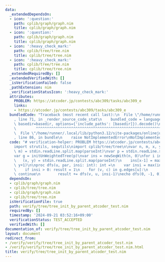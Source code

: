 ```yaml
---
data:
  _extendedDependsOn:
  - icon: ':question:'
    path: cplib/graph/graph.nim
    title: cplib/graph/graph.nim
  - icon: ':question:'
    path: cplib/graph/graph.nim
    title: cplib/graph/graph.nim
  - icon: ':heavy_check_mark:'
    path: cplib/tree/tree.nim
    title: cplib/tree/tree.nim
  - icon: ':heavy_check_mark:'
    path: cplib/tree/tree.nim
    title: cplib/tree/tree.nim
  _extendedRequiredBy: []
  _extendedVerifiedWith: []
  _isVerificationFailed: false
  _pathExtension: nim
  _verificationStatusIcon: ':heavy_check_mark:'
  attributes:
    PROBLEM: https://atcoder.jp/contests/abc309/tasks/abc309_e
    links:
    - https://atcoder.jp/contests/abc309/tasks/abc309_e
  bundledCode: "Traceback (most recent call last):\n  File \"/home/runner/.local/lib/python3.12/site-packages/onlinejudge_verify/documentation/build.py\"\
    , line 71, in _render_source_code_stat\n    bundled_code = language.bundle(stat.path,\
    \ basedir=basedir, options={'include_paths': [basedir]}).decode()\n          \
    \         ^^^^^^^^^^^^^^^^^^^^^^^^^^^^^^^^^^^^^^^^^^^^^^^^^^^^^^^^^^^^^^^^^^^^^^^^^^^^^^^^^\n\
    \  File \"/home/runner/.local/lib/python3.12/site-packages/onlinejudge_verify/languages/nim.py\"\
    , line 86, in bundle\n    raise NotImplementedError\nNotImplementedError\n"
  code: "# verification-helper: PROBLEM https://atcoder.jp/contests/abc309/tasks/abc309_e\n\
    import strutils, sequtils\nimport cplib/tree/tree\n\nvar n, m, x, y: int\n(n,\
    \ m) = stdin.readLine.split.map(parseInt)\nvar p = stdin.readLine.split.map(parseInt).mapIt(it-1)\n\
    var g = initUnWeightedTree(p)\nvar ins = newSeqWith(n, 0)\nfor i in 0..<m:\n \
    \   (x, y) = stdin.readLine.split.map(parseInt)\n    ins[x-1] = max(ins[x-1],\
    \ y+1)\n\nproc dfs(u, par, insi: int): int =\n    var insi = max(insi, ins[u])\n\
    \    if insi > 0: result = 1\n    for (v, c) in g.edges[u]:\n        if v == par:\
    \ continue\n        result += dfs(v, u, insi-1)\necho dfs(0, -1, 0)\n"
  dependsOn:
  - cplib/graph/graph.nim
  - cplib/tree/tree.nim
  - cplib/graph/graph.nim
  - cplib/tree/tree.nim
  isVerificationFile: true
  path: verify/tree/tree_init_by_parent_atcoder_test.nim
  requiredBy: []
  timestamp: '2024-09-21 03:52:16+09:00'
  verificationStatus: TEST_ACCEPTED
  verifiedWith: []
documentation_of: verify/tree/tree_init_by_parent_atcoder_test.nim
layout: document
redirect_from:
- /verify/verify/tree/tree_init_by_parent_atcoder_test.nim
- /verify/verify/tree/tree_init_by_parent_atcoder_test.nim.html
title: verify/tree/tree_init_by_parent_atcoder_test.nim
---
```

